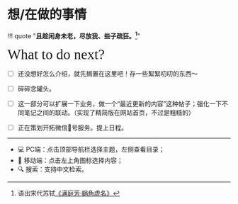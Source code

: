 # 想/在做的事情


!!! quote "**且趁闲身未老，尽放我、些子疏狂。[^1]**"


<font size = 6 face = "SnellRoundHand" >What to do next?</font>

- [ ] 还没想好怎么介绍，就先搁置在这里吧！存一些絮絮叨叨的东西～
- [ ] 碎碎念罐头。
- [ ] 这一部分可以扩展一下业务，做一个“最近更新的内容”这种帖子；强化一下不同笔记之间的联动。（实现了精简版在网站首页，不过是粗糙的）
- [ ] 正在策划开拓微信👸号服务。提上日程。


---------------

- 💻 PC端：点击顶部导航栏选择主题，左侧查看目录；
- 📱 移动端：点击左上角图标选择内容；
- 🔍 搜索：支持中文检索。


[^1]: 语出宋代苏轼[《满庭芳·蜗角虚名》](https://www.gushici.net/shici/18/42811.html)